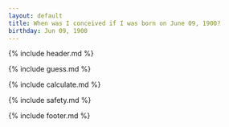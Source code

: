 ```yaml
---
layout: default
title: When was I conceived if I was born on June 09, 1900?
birthday: Jun 09, 1900
---
```


{% include header.md %}

{% include guess.md %}

{% include calculate.md %}

{% include safety.md %}

{% include footer.md %}



